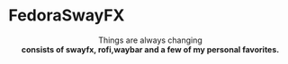 # FedoraSwayFX
<center>Things are always changing</center>
<center><b>consists of swayfx, rofi,waybar and a few of my personal favorites.</b></center>
